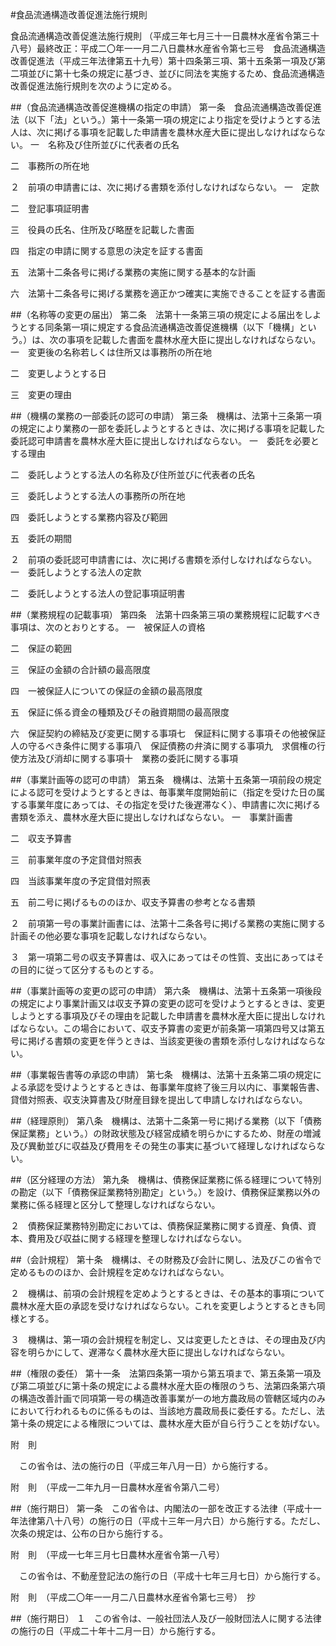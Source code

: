 #食品流通構造改善促進法施行規則



食品流通構造改善促進法施行規則
（平成三年七月三十一日農林水産省令第三十八号）最終改正：平成二〇年一一月二八日農林水産省令第七三号　食品流通構造改善促進法（平成三年法律第五十九号）第十四条第三項、第十五条第一項及び第二項並びに第十七条の規定に基づき、並びに同法を実施するため、食品流通構造改善促進法施行規則を次のように定める。

##（食品流通構造改善促進機構の指定の申請）
第一条　食品流通構造改善促進法（以下「法」という。）第十一条第一項の規定により指定を受けようとする法人は、次に掲げる事項を記載した申請書を農林水産大臣に提出しなければならない。
一　名称及び住所並びに代表者の氏名

二　事務所の所在地


２　前項の申請書には、次に掲げる書類を添付しなければならない。
一　定款

二　登記事項証明書

三　役員の氏名、住所及び略歴を記載した書面

四　指定の申請に関する意思の決定を証する書面

五　法第十二条各号に掲げる業務の実施に関する基本的な計画

六　法第十二条各号に掲げる業務を適正かつ確実に実施できることを証する書面




##（名称等の変更の届出）
第二条　法第十一条第三項の規定による届出をしようとする同条第一項に規定する食品流通構造改善促進機構（以下「機構」という。）は、次の事項を記載した書面を農林水産大臣に提出しなければならない。
一　変更後の名称若しくは住所又は事務所の所在地

二　変更しようとする日

三　変更の理由




##（機構の業務の一部委託の認可の申請）
第三条　機構は、法第十三条第一項の規定により業務の一部を委託しようとするときは、次に掲げる事項を記載した委託認可申請書を農林水産大臣に提出しなければならない。
一　委託を必要とする理由

二　委託しようとする法人の名称及び住所並びに代表者の氏名

三　委託しようとする法人の事務所の所在地

四　委託しようとする業務内容及び範囲

五　委託の期間


２　前項の委託認可申請書には、次に掲げる書類を添付しなければならない。
一　委託しようとする法人の定款

二　委託しようとする法人の登記事項証明書




##（業務規程の記載事項）
第四条　法第十四条第三項の業務規程に記載すべき事項は、次のとおりとする。
一　被保証人の資格

二　保証の範囲

三　保証の金額の合計額の最高限度

四　一被保証人についての保証の金額の最高限度

五　保証に係る資金の種類及びその融資期間の最高限度

六　保証契約の締結及び変更に関する事項七　保証料に関する事項その他被保証人の守るべき条件に関する事項八　保証債務の弁済に関する事項九　求償権の行使方法及び消却に関する事項十　業務の委託に関する事項

##（事業計画等の認可の申請）
第五条　機構は、法第十五条第一項前段の規定による認可を受けようとするときは、毎事業年度開始前に（指定を受けた日の属する事業年度にあっては、その指定を受けた後遅滞なく）、申請書に次に掲げる書類を添え、農林水産大臣に提出しなければならない。
一　事業計画書

二　収支予算書

三　前事業年度の予定貸借対照表

四　当該事業年度の予定貸借対照表

五　前二号に掲げるもののほか、収支予算書の参考となる書類


２　前項第一号の事業計画書には、法第十二条各号に掲げる業務の実施に関する計画その他必要な事項を記載しなければならない。

３　第一項第二号の収支予算書は、収入にあってはその性質、支出にあってはその目的に従って区分するものとする。



##（事業計画等の変更の認可の申請）
第六条　機構は、法第十五条第一項後段の規定により事業計画又は収支予算の変更の認可を受けようとするときは、変更しようとする事項及びその理由を記載した申請書を農林水産大臣に提出しなければならない。この場合において、収支予算書の変更が前条第一項第四号又は第五号に掲げる書類の変更を伴うときは、当該変更後の書類を添付しなければならない。



##（事業報告書等の承認の申請）
第七条　機構は、法第十五条第二項の規定による承認を受けようとするときは、毎事業年度終了後三月以内に、事業報告書、貸借対照表、収支決算書及び財産目録を提出して申請しなければならない。



##（経理原則）
第八条　機構は、法第十二条第一号に掲げる業務（以下「債務保証業務」という。）の財政状態及び経営成績を明らかにするため、財産の増減及び異動並びに収益及び費用をその発生の事実に基づいて経理しなければならない。



##（区分経理の方法）
第九条　機構は、債務保証業務に係る経理について特別の勘定（以下「債務保証業務特別勘定」という。）を設け、債務保証業務以外の業務に係る経理と区分して整理しなければならない。

２　債務保証業務特別勘定においては、債務保証業務に関する資産、負債、資本、費用及び収益に関する経理を整理しなければならない。



##（会計規程）
第十条　機構は、その財務及び会計に関し、法及びこの省令で定めるもののほか、会計規程を定めなければならない。

２　機構は、前項の会計規程を定めようとするときは、その基本的事項について農林水産大臣の承認を受けなければならない。これを変更しようとするときも同様とする。

３　機構は、第一項の会計規程を制定し、又は変更したときは、その理由及び内容を明らかにして、遅滞なく農林水産大臣に提出しなければならない。



##（権限の委任）
第十一条　法第四条第一項から第五項まで、第五条第一項及び第二項並びに第十条の規定による農林水産大臣の権限のうち、法第四条第六項の構造改善計画で同項第一号の構造改善事業が一の地方農政局の管轄区域内のみにおいて行われるものに係るものは、当該地方農政局長に委任する。ただし、法第十条の規定による権限については、農林水産大臣が自ら行うことを妨げない。




附　則


　この省令は、法の施行の日（平成三年八月一日）から施行する。


附　則　（平成一二年九月一日農林水産省令第八二号）


##（施行期日）
第一条　この省令は、内閣法の一部を改正する法律（平成十一年法律第八十八号）の施行の日（平成十三年一月六日）から施行する。ただし、次条の規定は、公布の日から施行する。


附　則　（平成一七年三月七日農林水産省令第一八号）


　この省令は、不動産登記法の施行の日（平成十七年三月七日）から施行する。


附　則　（平成二〇年一一月二八日農林水産省令第七三号）　抄

##（施行期日）
１　この省令は、一般社団法人及び一般財団法人に関する法律の施行の日（平成二十年十二月一日）から施行する。





